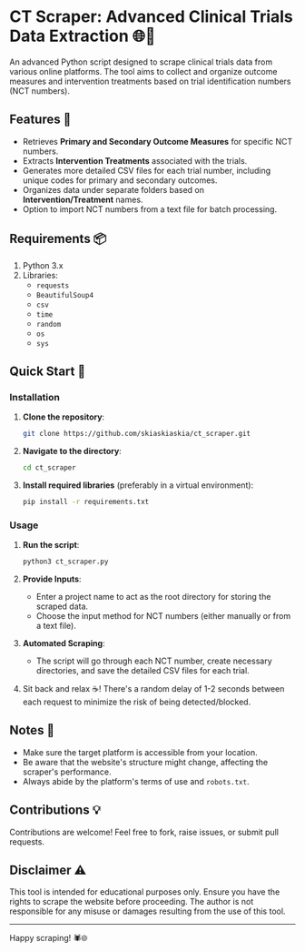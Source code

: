 
# CT Scraper: Advanced Clinical Trials Data Extraction 🌐💉

An advanced Python script designed to scrape clinical trials data from various online platforms. The tool aims to collect and organize outcome measures and intervention treatments based on trial identification numbers (NCT numbers).

## Features 🌟

- Retrieves **Primary and Secondary Outcome Measures** for specific NCT numbers.
- Extracts **Intervention Treatments** associated with the trials.
- Generates more detailed CSV files for each trial number, including unique codes for primary and secondary outcomes.
- Organizes data under separate folders based on **Intervention/Treatment** names.
- Option to import NCT numbers from a text file for batch processing.

## Requirements 📦

1. Python 3.x
2. Libraries:
    - `requests`
    - `BeautifulSoup4`
    - `csv`
    - `time`
    - `random`
    - `os`
    - `sys`

## Quick Start 🚀

### Installation

1. **Clone the repository**:
    ```bash
    git clone https://github.com/skiaskiaskia/ct_scraper.git
    ```

2. **Navigate to the directory**:
    ```bash
    cd ct_scraper
    ```

3. **Install required libraries** (preferably in a virtual environment):
    ```bash
    pip install -r requirements.txt
    ```

### Usage

1. **Run the script**:
    ```bash
    python3 ct_scraper.py
    ```

2. **Provide Inputs**:
    - Enter a project name to act as the root directory for storing the scraped data.
    - Choose the input method for NCT numbers (either manually or from a text file).

3. **Automated Scraping**:
    - The script will go through each NCT number, create necessary directories, and save the detailed CSV files for each trial.

4. Sit back and relax ☕️! There's a random delay of 1-2 seconds between each request to minimize the risk of being detected/blocked.

## Notes 📝

- Make sure the target platform is accessible from your location.
- Be aware that the website's structure might change, affecting the scraper's performance.
- Always abide by the platform's terms of use and `robots.txt`.

## Contributions 💡

Contributions are welcome! Feel free to fork, raise issues, or submit pull requests.

## Disclaimer ⚠️

This tool is intended for educational purposes only. Ensure you have the rights to scrape the website before proceeding. The author is not responsible for any misuse or damages resulting from the use of this tool.

---

Happy scraping! 🕷️🌐
